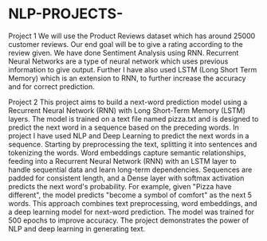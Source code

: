 # NLP-PROJECTS-



Project 1 
We will use the Product Reviews dataset which has around 25000 customer reviews. Our end goal will be to give a rating according to the review given. We have done Sentiment Analysis using RNN. Recurrent Neural Networks are a type of neural network which uses previous information to give output. Further I have also used LSTM (Long Short Term Memory) which is an extension to RNN, to further increase the accuracy and for correct prediction.




Project 2 
This project aims to build a next-word prediction model using a Recurrent Neural Network (RNN) with Long Short-Term Memory (LSTM) layers. The model is trained on a text file named pizza.txt and is designed to predict the next word in a sequence based on the preceding words. In project I have used NLP and Deep Learning to predict the next words in a sequence. Starting by preprocessing the text, splitting it into sentences and tokenizing the words. Word embeddings capture semantic relationships, feeding into a Recurrent Neural Network (RNN) with an LSTM layer to handle sequential data and learn long-term dependencies. Sequences are padded for consistent length, and a Dense layer with softmax activation predicts the next word's probability. For example, given "Pizza have different", the model predicts "become a symbol of comfort" as the next 5 words. This approach combines text preprocessing, word embeddings, and a deep learning model for next-word prediction. The model was trained for 500 epochs to improve accuracy. The project demonstrates the power of NLP and deep learning in generating text.
